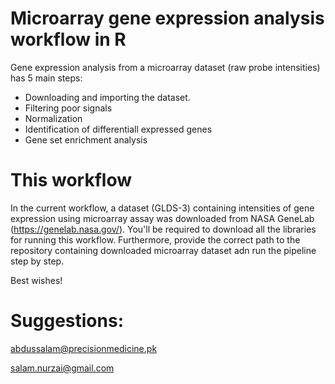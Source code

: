 # Microarray gene expression analysis workflow in R

Gene expression analysis from a microarray dataset (raw probe intensities) has 5 main steps: 

* Downloading and importing the dataset. 
* Filtering poor signals
* Normalization
* Identification of differentiall expressed genes
* Gene set enrichment analysis


# This workflow

In the current workflow, a dataset (GLDS-3) containing intensities of gene expression using microarray assay was downloaded from NASA GeneLab (https://genelab.nasa.gov/). You'll be required to download all the libraries for running this workflow. Furthermore, provide the correct path to the repository containing downloaded microarray dataset adn run the pipeline step by step.

Best wishes!

# Suggestions:

abdussalam@precisionmedicine.pk

salam.nurzai@gmail.com

